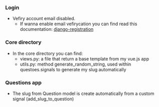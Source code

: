 ### Login
* Vefiry account email disabled.
  * If wanna enable email vefirycation you can find read this documentation: [django-registration](https://django-registration.readthedocs.io/en/3.1/activation-workflow.html)

### Core directory
* In the core directory you can find:
  * views.py: a file that return a base template from my vue.js app
  * utils.py: method generate_random_string, used within questoes.signals to generate my slug automatically

### Questions app
- The slug from Question model is create automatically from a custom signal (add_slug_to_question)

